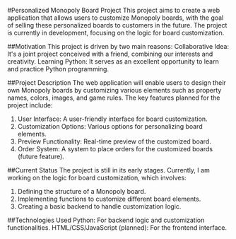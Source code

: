 #Personalized Monopoly Board Project
This project aims to create a web application that allows users to customize Monopoly boards, with the goal of selling these personalized boards to customers in the future. The project is currently in development, focusing on the logic for board customization.

##Motivation
This project is driven by two main reasons:
Collaborative Idea: It's a joint project conceived with a friend, combining our interests and creativity.
Learning Python: It serves as an excellent opportunity to learn and practice Python programming.

##Project Description
The web application will enable users to design their own Monopoly boards by customizing various elements such as property names, colors, images, and game rules. The key features planned for the project include:
1. User Interface: A user-friendly interface for board customization.
2. Customization Options: Various options for personalizing board elements.
3. Preview Functionality: Real-time preview of the customized board.
4. Order System: A system to place orders for the customized boards (future feature).

##Current Status
The project is still in its early stages. Currently, I am working on the logic for board customization, which involves:
1. Defining the structure of a Monopoly board.
2. Implementing functions to customize different board elements.
3. Creating a basic backend to handle customization logic.

##Technologies Used
Python: For backend logic and customization functionalities.
HTML/CSS/JavaScript (planned): For the frontend interface.
